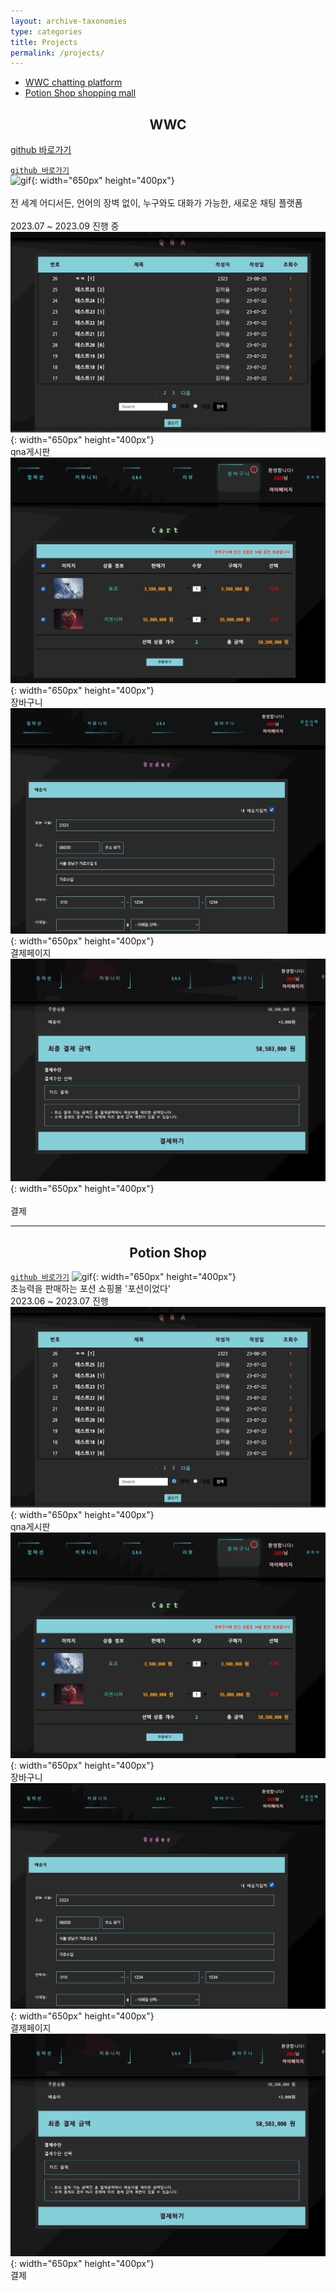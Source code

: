 ```yaml
---
layout: archive-taxonomies
type: categories
title: Projects
permalink: /projects/
---  
```

<style>
.center-text {
  text-align: center;
}
</style>

<div class="taxonomies-wrapper">
  <ul class="taxonomies">
    <li><a class="taxonomy" href="#wwc">
      <span>WWC</span>
      <span class="taxonomy-count">chatting platform</span>
    </a></li>
    <li><a class="taxonomy" href="#potion">
      <span>Potion Shop</span>
      <span class="taxonomy-count">shopping mall</span>
    </a></li>
  </ul>
</div>
  <h2 class = "center-text" id="wwc">WWC</h2>
  <a class="center-text" href="https://github.com/bonugg/WorldChatProject">github 바로가기</a>

[`github 바로가기`](https://github.com/bonugg/WorldChatProject)<br/> 
![gif](potion.gif){: width="650px" height="400px"}<br/>  
전 세계 어디서든, 언어의 장벽 없이, 누구와도 대화가 가능한, 새로운 채팅 플랫폼<br/>  
2023.07 ~ 2023.09 진행 중<br/> 
![gif](qna.gif){: width="650px" height="400px"}<br/> 
qna게시판<br/>
![gif](cart.gif){: width="650px" height="400px"}<br/>
장바구니<br/> 
![gif](pay.gif){: width="650px" height="400px"}<br/>
결제페이지<br/> 
![gif](payment.gif){: width="650px" height="400px"}<br/>  
결제<br/>

<hr>
<h2 class = "center-text" id="potion">Potion Shop</h2>

[`github 바로가기`](https://github.com/three-team1/main/tree/main) 
![gif](potion.gif){: width="650px" height="400px"}  
초능력을 판매하는 포션 쇼핑몰 '포션이었다'   
2023.06 ~ 2023.07 진행   
![gif](qna.gif){: width="650px" height="400px"}   
qna게시판   
![gif](cart.gif){: width="650px" height="400px"}<br/>
장바구니<br/> 
![gif](pay.gif){: width="650px" height="400px"}<br/>
결제페이지<br/> 
![gif](payment.gif){: width="650px" height="400px"}    
결제    
  